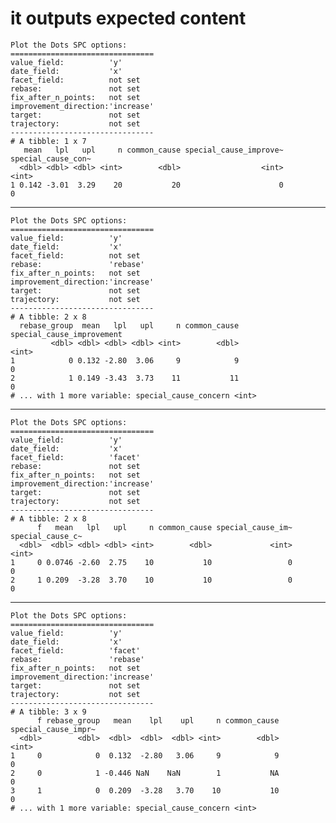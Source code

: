 # it outputs expected content

    Plot the Dots SPC options:
    ================================
    value_field:          'y'
    date_field:           'x'
    facet_field:          not set
    rebase:               not set
    fix_after_n_points:   not set
    improvement_direction:'increase'
    target:               not set
    trajectory:           not set
    --------------------------------
    # A tibble: 1 x 7
       mean   lpl   upl     n common_cause special_cause_improve~ special_cause_con~
      <dbl> <dbl> <dbl> <int>        <dbl>                  <int>              <int>
    1 0.142 -3.01  3.29    20           20                      0                  0

---

    Plot the Dots SPC options:
    ================================
    value_field:          'y'
    date_field:           'x'
    facet_field:          not set
    rebase:               'rebase'
    fix_after_n_points:   not set
    improvement_direction:'increase'
    target:               not set
    trajectory:           not set
    --------------------------------
    # A tibble: 2 x 8
      rebase_group  mean   lpl   upl     n common_cause special_cause_improvement
             <dbl> <dbl> <dbl> <dbl> <int>        <dbl>                     <int>
    1            0 0.132 -2.80  3.06     9            9                         0
    2            1 0.149 -3.43  3.73    11           11                         0
    # ... with 1 more variable: special_cause_concern <int>

---

    Plot the Dots SPC options:
    ================================
    value_field:          'y'
    date_field:           'x'
    facet_field:          'facet'
    rebase:               not set
    fix_after_n_points:   not set
    improvement_direction:'increase'
    target:               not set
    trajectory:           not set
    --------------------------------
    # A tibble: 2 x 8
          f   mean   lpl   upl     n common_cause special_cause_im~ special_cause_c~
      <dbl>  <dbl> <dbl> <dbl> <int>        <dbl>             <int>            <int>
    1     0 0.0746 -2.60  2.75    10           10                 0                0
    2     1 0.209  -3.28  3.70    10           10                 0                0

---

    Plot the Dots SPC options:
    ================================
    value_field:          'y'
    date_field:           'x'
    facet_field:          'facet'
    rebase:               'rebase'
    fix_after_n_points:   not set
    improvement_direction:'increase'
    target:               not set
    trajectory:           not set
    --------------------------------
    # A tibble: 3 x 9
          f rebase_group   mean    lpl    upl     n common_cause special_cause_impr~
      <dbl>        <dbl>  <dbl>  <dbl>  <dbl> <int>        <dbl>               <int>
    1     0            0  0.132  -2.80   3.06     9            9                   0
    2     0            1 -0.446 NaN    NaN        1           NA                   0
    3     1            0  0.209  -3.28   3.70    10           10                   0
    # ... with 1 more variable: special_cause_concern <int>

